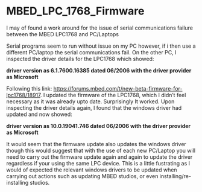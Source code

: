 # MBED_LPC_1768_Firmware

I may of found a work around for the issue of serial communications failure between the MBED LPC1768 and PC/Laptops

Serial programs seem to run without issue on my PC however, if i then use a different PC/laptop the serial communications fail. On the other PC, I inspected the driver details for the LPC1768 which showed:

**driver version as 6.1.7600.16385 dated 06/2006 with the driver provider as Microsoft**

Following this link: https://forums.mbed.com/t/new-beta-firmware-for-lpc1768/18917. I updated the firmware of the LPC1768, which I didn’t feel necessary as it was already upto date. Surprisingly It worked. Upon inspecting the driver details again, I found that the windows driver had updated and now showed:

**driver version as 10.0.19041.746 dated 06/2006 with the driver provider as Microsoft**

It would seem that the firmware update also updates the windows driver though this would suggest that with the use of each new PC/Laptop you will need to carry out the firmware update again and again to update the driver regardless if your using the same LPC device. This is a little fustrating as I would of expected the relevant windows drivers to be updated when carrying out actions such as updating MBED studios, or even installing/re-installing studios.

